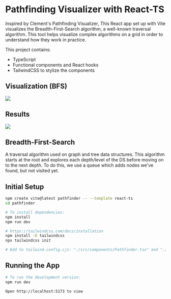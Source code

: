 # Pathfinding Visualizer with React-TS

Inspired by Clement's Pathfinding Visualizer, This React app set up with Vite visualizes the Breadth-First-Search algorithm,
a well-known traversal algorithm. 
This tool helps visualize complex algorithms on a grid in order to understand how they work in practice.

This project contains:
- TypeScript
- Functional components and React hooks
- TailwindCSS to stylize the components 

## Visualization (BFS)
![](https://github.com/rt-rocket/pathfinding_visualizer/blob/main/pathfinder/public/pathfinder.gif)

## Results
![](https://github.com/rt-rocket/pathfinding_visualizer/blob/main/pathfinder/public/pathfinder.png)

## Breadth-First-Search

A traversal algorithm used on graph and tree data structures. This algorithm starts at the root and explores each depth/level of the DS
before moving on to the next depth. To do this, we use a queue which adds nodes we've found, but not visited yet. 

## Initial Setup

```bash
npm create vite@latest pathfinder -- --template react-ts
cd pathfinder

# To install dependencies:
npm install
npm run dev

# https://tailwindcss.com/docs/installation
npm install -D tailwindcss
npx tailwindcss init

# Add to tailwind.config.cjs: "./src/components/Pathfinder.tsx" and "./src/components/Cell.tsx"
```

## Running the App
```bash
# To run the development version:
npm run dev

Open http://localhost:5173 to view
```

